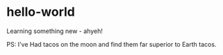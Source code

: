 # hello-world
Learning something new - ahyeh!

PS: I've Had tacos on the moon and find them far superior to Earth tacos.
